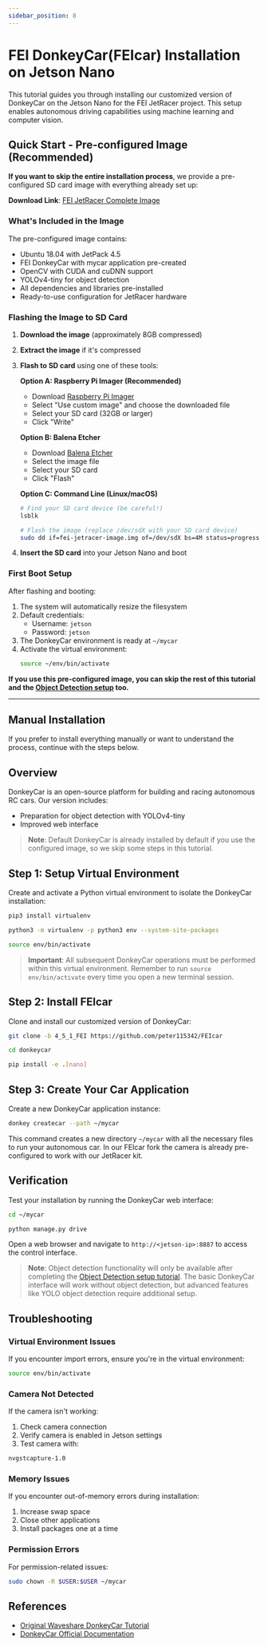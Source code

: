 ```yaml
---
sidebar_position: 8
---
```


# FEI DonkeyCar(FEIcar) Installation on Jetson Nano

This tutorial guides you through installing our customized version of DonkeyCar on the Jetson Nano for the FEI JetRacer project. This setup enables autonomous driving capabilities using machine learning and computer vision.

## Quick Start - Pre-configured Image (Recommended)

**If you want to skip the entire installation process**, we provide a pre-configured SD card image with everything already set up:

**Download Link**: [FEI JetRacer Complete Image](https://drive.google.com/file/d/1OVulgYBTdY4HOwtRhksuTYHidAfxd2wF/view?usp=sharing)

### What's Included in the Image

The pre-configured image contains:

- Ubuntu 18.04 with JetPack 4.5
- FEI DonkeyCar with mycar application pre-created
- OpenCV with CUDA and cuDNN support
- YOLOv4-tiny for object detection
- All dependencies and libraries pre-installed
- Ready-to-use configuration for JetRacer hardware

### Flashing the Image to SD Card

1. **Download the image** (approximately 8GB compressed)
2. **Extract the image** if it's compressed
3. **Flash to SD card** using one of these tools:

   **Option A: Raspberry Pi Imager (Recommended)**

   - Download [Raspberry Pi Imager](https://www.raspberrypi.org/software/)
   - Select "Use custom image" and choose the downloaded file
   - Select your SD card (32GB or larger)
   - Click "Write"

   **Option B: Balena Etcher**

   - Download [Balena Etcher](https://www.balena.io/etcher/)
   - Select the image file
   - Select your SD card
   - Click "Flash"

   **Option C: Command Line (Linux/macOS)**

   ```bash
   # Find your SD card device (be careful!)
   lsblk

   # Flash the image (replace /dev/sdX with your SD card device)
   sudo dd if=fei-jetracer-image.img of=/dev/sdX bs=4M status=progress
   ```

4. **Insert the SD card** into your Jetson Nano and boot

### First Boot Setup

After flashing and booting:

1. The system will automatically resize the filesystem
2. Default credentials:
   - Username: `jetson`
   - Password: `jetson`
3. The DonkeyCar environment is ready at `~/mycar`
4. Activate the virtual environment:
   ```bash
   source ~/env/bin/activate
   ```

**If you use this pre-configured image, you can skip the rest of this tutorial and the [Object Detection setup](/docs/FEIcar/object_detection) too.**

---

## Manual Installation

If you prefer to install everything manually or want to understand the process, continue with the steps below.

## Overview

DonkeyCar is an open-source platform for building and racing autonomous RC cars. Our version includes:

- Preparation for object detection with YOLOv4-tiny
- Improved web interface

> **Note**: Default DonkeyCar is already installed by default if you use the configured image, so we skip some steps in this tutorial.

## Step 1: Setup Virtual Environment

Create and activate a Python virtual environment to isolate the DonkeyCar installation:

```bash
pip3 install virtualenv
```

```bash
python3 -m virtualenv -p python3 env --system-site-packages
```

```bash
source env/bin/activate
```

> **Important**: All subsequent DonkeyCar operations must be performed within this virtual environment. Remember to run `source env/bin/activate` every time you open a new terminal session.

## Step 2: Install FEIcar

Clone and install our customized version of DonkeyCar:

```bash
git clone -b 4_5_1_FEI https://github.com/peter115342/FEIcar
```

```bash
cd donkeycar
```

```bash
pip install -e .[nano]
```

## Step 3: Create Your Car Application

Create a new DonkeyCar application instance:

```bash
donkey createcar --path ~/mycar
```

This command creates a new directory `~/mycar` with all the necessary files to run your autonomous car. In our FEIcar fork the camera is already pre-configured to work with our JetRacer kit.

## Verification

Test your installation by running the DonkeyCar web interface:

```bash
cd ~/mycar
```

```bash
python manage.py drive
```

Open a web browser and navigate to `http://<jetson-ip>:8887` to access the control interface.

> **Note**: Object detection functionality will only be available after completing the [Object Detection setup tutorial](/docs/FEIcar/object_detection). The basic DonkeyCar interface will work without object detection, but advanced features like YOLO object detection require additional setup.

## Troubleshooting

### Virtual Environment Issues

If you encounter import errors, ensure you're in the virtual environment:

```bash
source env/bin/activate
```

### Camera Not Detected

If the camera isn't working:

1. Check camera connection
2. Verify camera is enabled in Jetson settings
3. Test camera with:

```bash
nvgstcapture-1.0
```

### Memory Issues

If you encounter out-of-memory errors during installation:

1. Increase swap space
2. Close other applications
3. Install packages one at a time

### Permission Errors

For permission-related issues:

```bash
sudo chown -R $USER:$USER ~/mycar
```

## References

- [Original Waveshare DonkeyCar Tutorial](https://www.waveshare.com/wiki/DonkeyCar_for_JetRacer_ROS_Tutorial_I%3A_Install_Jetson_Nano)
- [DonkeyCar Official Documentation](http://docs.donkeycar.com/)
